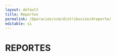 ```yaml
---
layout: default
title: Reportes
permalink: /Operacion/scm/distribucion/dreporte/
editable: si
---
```


# REPORTES

